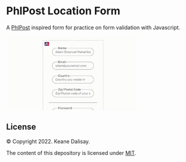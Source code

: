 # PhlPost Location Form

A [PhlPost](https://keanedalisay.github.io/phlpost-form/) inspired form for practice on form validation with Javascript.

<img src="assets/imgs/PHLPost-Form-Demo.gif" width="350" height="200">

## License

© Copyright 2022. Keane Dalisay.

The content of this depository is licensed under [MIT](LICENSE).
